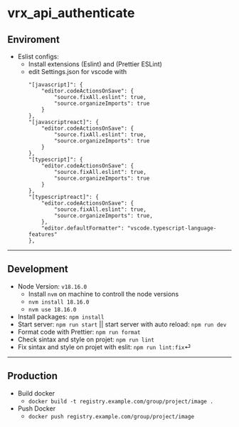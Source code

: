 # vrx_api_authenticate

## Enviroment

- Eslist configs:
  - Install extensions (Eslint) and (Prettier ESLint)
  - edit Settings.json for vscode with
    ```
    "[javascript]": {
        "editor.codeActionsOnSave": {
            "source.fixAll.eslint": true,
            "source.organizeImports": true
        }
    },
    "[javascriptreact]": {
        "editor.codeActionsOnSave": {
            "source.fixAll.eslint": true,
            "source.organizeImports": true
        }
    },
    "[typescript]": {
        "editor.codeActionsOnSave": {
            "source.fixAll.eslint": true,
            "source.organizeImports": true
        }
    },
    "[typescriptreact]": {
        "editor.codeActionsOnSave": {
            "source.fixAll.eslint": true,
            "source.organizeImports": true,
        },
        "editor.defaultFormatter": "vscode.typescript-language-features"
    },
    ```

---
## Development

- Node Version: `v18.16.0`
  - Install `nvm` on machine to controll the node versions
  - `nvm install 18.16.0`
  - `nvm use 18.16.0`
- Install packages:   `npm install`
- Start server: `npm run start` || start server with auto reload: `npm run dev`
- Format code with Prettier: `npm run format`
- Check sintax and style on projet: `npm run lint`
- Fix sintax and style on projet with eslit: `npm run lint:fix`⏎

---
## Production

- Build docker
  - `docker build -t registry.example.com/group/project/image .`
- Push Docker
  - `docker push registry.example.com/group/project/image`